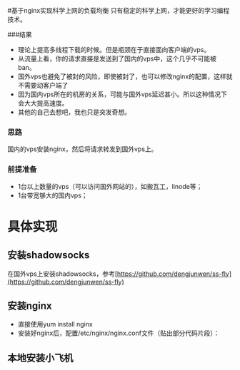 #基于nginx实现科学上网的负载均衡
只有稳定的科学上网，才能更好的学习编程技术。

###结果
- 理论上提高多线程下载的时候。但是瓶颈在于直接面向客户端的vps。
- 从流量上看，你的请求直接是发送到了国内的vps中，这个几乎不可能被ban。
- 国外vps也避免了被封的风险，即使被封了，也可以修改nginx的配置，这样就不需要动客户端了
- 因为国内vps所在的机房的关系，可能与国外vps延迟甚小。所以这种情况下会大大提高速度。
- 其他的自己去想吧，我也只是突发奇想。
### 思路
国内的vps安装nginx，然后将请求转发到国外vps上。


### 前提准备
- 1台以上数量的vps（可以访问国外网站的），如搬瓦工，linode等；
- 1台带宽够大的国内vps；

# 具体实现
## 安装shadowsocks
在国外vps上安装shadowsocks，参考[https://github.com/dengjunwen/ss-fly](https://github.com/dengjunwen/ss-fly)
## 安装nginx
- 直接使用yum install nginx
- 安装好nginx后，配置/etc/nginx/nginx.conf文件（贴出部分代码片段）：

## 本地安装小飞机
